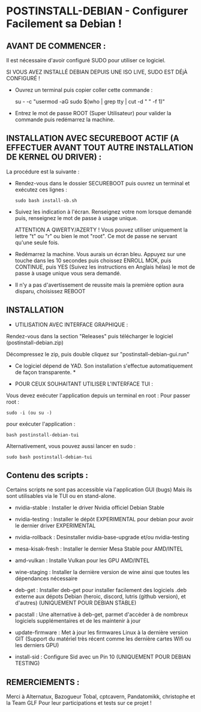 # POSTINSTALL-DEBIAN - Configurer Facilement sa Debian !


## AVANT DE COMMENCER :


Il est nécessaire d'avoir configuré SUDO pour utiliser ce logiciel.

SI VOUS AVEZ INSTALLÉ DEBIAN DEPUIS UNE ISO LIVE, SUDO EST DÉjÀ CONFIGURÉ !

- Ouvrez un terminal puis copier coller cette commande :

    su - -c "usermod -aG sudo $(who | grep tty | cut -d " " -f 1)"

- Entrez le mot de passe ROOT (Super Utilisateur) pour valider la commande puis redémarrez la machine.

## INSTALLATION AVEC SECUREBOOT ACTIF (A EFFECTUER AVANT TOUT AUTRE INSTALLATION DE KERNEL OU DRIVER) :

La procédure est la suivante :

- Rendez-vous dans le dossier SECUREBOOT puis ouvrez un terminal et exécutez ces lignes :

      sudo bash install-sb.sh
      
- Suivez les indication à l'écran. Renseignez votre nom lorsque demandé puis, renseignez le mot de passe à usage unique.

  ATTENTION A QWERTY/AZERTY ! Vous pouvez utiliser uniquement la lettre "t" ou "r" ou bien le mot "root". Ce mot de passe ne servant qu'une seule fois.

- Redémarrez la machine. Vous aurais un écran bleu. Appuyez sur une touche dans les 10 secondes puis
  choissez ENROLL MOK, puis CONTINUE, puis YES (Suivez les instructions en Anglais hélas) le mot de passe à usage unique vous sera demandé.
  
- Il n'y a pas d'avertissement de reussite mais la première option aura disparu, choisissez REBOOT

## INSTALLATION


- UTILISATION AVEC INTERFACE GRAPHIQUE :


Rendez-vous dans la section "Releases" puis télécharger le logiciel (postinstall-debian.zip)

Décompressez le zip, puis double cliquez sur "postinstall-debian-gui.run"

* Ce logiciel dépend de YAD. Son installation s'effectue automatiquement de façon transparente. *


- POUR CEUX SOUHAITANT UTILISER L'INTERFACE TUI :

  
Vous devez exécuter l'application depuis un terminal en root :
Pour passer root : 

    sudo -i (ou su -)

pour exécuter l'application :

    bash postinstall-debian-tui

Alternativement, vous pouvez aussi lancer en sudo :
    
    sudo bash postinstall-debian-tui


## Contenu des scripts :

Certains scripts ne sont pas accessible via l'application GUI (bugs) Mais ils sont utilisables via le TUI ou en stand-alone.

- nvidia-stable : Installer le driver Nvidia officiel Debian Stable
- nvidia-testing : Installer le dépôt EXPERIMENTAL pour debian pour avoir le dernier driver EXPERIMENTAL
- nvidia-rollback : Desinstaller nvidia-base-upgrade et/ou nvidia-testing
  
- mesa-kisak-fresh : Installer le dernier Mesa Stable pour AMD/INTEL
- amd-vulkan : Installe Vulkan pour les GPU AMD/INTEL

- wine-staging : Installer la dernière version de wine ainsi que toutes les dépendances nécessaire
- deb-get : Installer deb-get pour installer facilement des logiciels .deb externe aux dépots Debian (heroic, discord, lutris (github version), et d'autres) (UNIQUEMENT POUR DEBIAN STABLE)
- pacstall : Une alternative à deb-get, parmet d'accèder à de nombreux logiciels supplémentaires et de les maintenir à jour

- update-firmware : Met à jour les firmwares Linux à la dernière version GIT (Support du matériel très récent comme les dernière cartes Wifi ou les derniers GPU)
- install-sid : Configure Sid avec un Pin 10 (UNIQUEMENT POUR DEBIAN TESTING)

## REMERCIEMENTS :

Merci à Alternatux, Bazogueur Tobal, cptcavern, Pandatomikk, christophe et la Team GLF Pour leur participations et tests sur ce projet !
